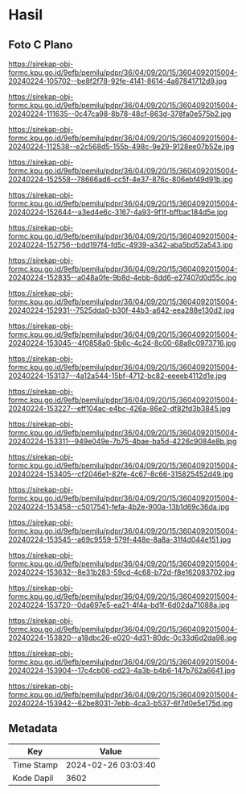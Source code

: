 # Hasil

## Foto C Plano

https://sirekap-obj-formc.kpu.go.id/9efb/pemilu/pdpr/36/04/09/20/15/3604092015004-20240224-105702--be8f2f78-92fe-4141-8614-4a87841712d9.jpg

https://sirekap-obj-formc.kpu.go.id/9efb/pemilu/pdpr/36/04/09/20/15/3604092015004-20240224-111635--0c47ca98-8b78-48cf-863d-378fa0e575b2.jpg

https://sirekap-obj-formc.kpu.go.id/9efb/pemilu/pdpr/36/04/09/20/15/3604092015004-20240224-112538--e2c568d5-155b-498c-9e29-9128ee07b52e.jpg

https://sirekap-obj-formc.kpu.go.id/9efb/pemilu/pdpr/36/04/09/20/15/3604092015004-20240224-152558--78666ad6-cc5f-4e37-876c-806ebf49d91b.jpg

https://sirekap-obj-formc.kpu.go.id/9efb/pemilu/pdpr/36/04/09/20/15/3604092015004-20240224-152644--a3ed4e6c-3167-4a93-9f1f-bffbac184d5e.jpg

https://sirekap-obj-formc.kpu.go.id/9efb/pemilu/pdpr/36/04/09/20/15/3604092015004-20240224-152756--bdd197f4-fd5c-4939-a342-aba5bd52a543.jpg

https://sirekap-obj-formc.kpu.go.id/9efb/pemilu/pdpr/36/04/09/20/15/3604092015004-20240224-152835--a048a0fe-9b8d-4ebb-8dd6-e27407d0d55c.jpg

https://sirekap-obj-formc.kpu.go.id/9efb/pemilu/pdpr/36/04/09/20/15/3604092015004-20240224-152931--7525dda0-b30f-44b3-a642-eea288e130d2.jpg

https://sirekap-obj-formc.kpu.go.id/9efb/pemilu/pdpr/36/04/09/20/15/3604092015004-20240224-153045--4f0858a0-5b6c-4c24-8c00-68a9c0973716.jpg

https://sirekap-obj-formc.kpu.go.id/9efb/pemilu/pdpr/36/04/09/20/15/3604092015004-20240224-153137--4a12a544-15bf-4712-bc82-eeeeb4112d1e.jpg

https://sirekap-obj-formc.kpu.go.id/9efb/pemilu/pdpr/36/04/09/20/15/3604092015004-20240224-153227--eff104ac-e4bc-426a-86e2-df82fd3b3845.jpg

https://sirekap-obj-formc.kpu.go.id/9efb/pemilu/pdpr/36/04/09/20/15/3604092015004-20240224-153311--949e049e-7b75-4bae-ba5d-4226c9084e8b.jpg

https://sirekap-obj-formc.kpu.go.id/9efb/pemilu/pdpr/36/04/09/20/15/3604092015004-20240224-153405--cf2046e1-82fe-4c67-8c66-315825452d49.jpg

https://sirekap-obj-formc.kpu.go.id/9efb/pemilu/pdpr/36/04/09/20/15/3604092015004-20240224-153458--c5017541-fefa-4b2e-900a-13b1d69c36da.jpg

https://sirekap-obj-formc.kpu.go.id/9efb/pemilu/pdpr/36/04/09/20/15/3604092015004-20240224-153545--a69c9559-579f-448e-8a8a-31f4d044e151.jpg

https://sirekap-obj-formc.kpu.go.id/9efb/pemilu/pdpr/36/04/09/20/15/3604092015004-20240224-153632--8e31b283-59cd-4c68-b72d-f8e162083702.jpg

https://sirekap-obj-formc.kpu.go.id/9efb/pemilu/pdpr/36/04/09/20/15/3604092015004-20240224-153720--0da697e5-ea21-4f4a-bd1f-6d02da71088a.jpg

https://sirekap-obj-formc.kpu.go.id/9efb/pemilu/pdpr/36/04/09/20/15/3604092015004-20240224-153820--a18dbc26-e020-4d31-80dc-0c33d6d2da98.jpg

https://sirekap-obj-formc.kpu.go.id/9efb/pemilu/pdpr/36/04/09/20/15/3604092015004-20240224-153904--17c4cb06-cd23-4a3b-b4b6-147b762a6641.jpg

https://sirekap-obj-formc.kpu.go.id/9efb/pemilu/pdpr/36/04/09/20/15/3604092015004-20240224-153942--62be8031-7ebb-4ca3-b537-6f7d0e5e175d.jpg


## Metadata

| Key        | Value               |
| ---------- | ------------------- |
| Time Stamp | 2024-02-26 03:03:40 |
| Kode Dapil | 3602                |



